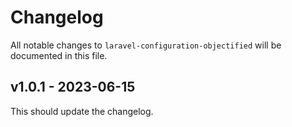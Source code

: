 # Changelog

All notable changes to `laravel-configuration-objectified` will be documented in this file.

## v1.0.1 - 2023-06-15

This should update the changelog.
